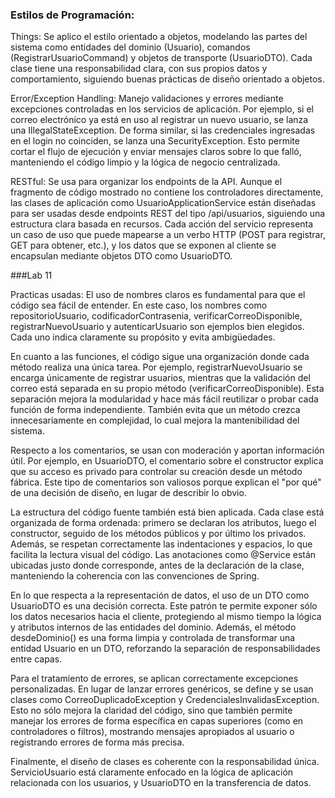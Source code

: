 ### Estilos de Programación:
Things: Se aplico el estilo orientado a objetos, modelando las partes del sistema como entidades del dominio (Usuario), comandos (RegistrarUsuarioCommand) y objetos de transporte (UsuarioDTO). Cada clase tiene una responsabilidad clara, con sus propios datos y comportamiento, siguiendo buenas prácticas de diseño orientado a objetos.

Error/Exception Handling: Manejo validaciones y errores mediante excepciones controladas en los servicios de aplicación. Por ejemplo, si el correo electrónico ya está en uso al registrar un nuevo usuario, se lanza una IllegalStateException. De forma similar, si las credenciales ingresadas en el login no coinciden, se lanza una SecurityException. Esto permite cortar el flujo de ejecución y enviar mensajes claros sobre lo que falló, manteniendo el código limpio y la lógica de negocio centralizada.

RESTful: Se usa para organizar los endpoints de la API. Aunque el fragmento de código mostrado no contiene los controladores directamente, las clases de aplicación como UsuarioApplicationService están diseñadas para ser usadas desde endpoints REST del tipo /api/usuarios, siguiendo una estructura clara basada en recursos. Cada acción del servicio representa un caso de uso que puede mapearse a un verbo HTTP (POST para registrar, GET para obtener, etc.), y los datos que se exponen al cliente se encapsulan mediante objetos DTO como UsuarioDTO.

###Lab 11

Practicas usadas:
El uso de nombres claros es fundamental para que el código sea fácil de entender. En este caso, los nombres como repositorioUsuario, codificadorContrasenia, verificarCorreoDisponible, registrarNuevoUsuario y autenticarUsuario son ejemplos bien elegidos. Cada uno indica claramente su propósito y evita ambigüedades. 

En cuanto a las funciones, el código sigue una organización donde cada método realiza una única tarea. Por ejemplo, registrarNuevoUsuario se encarga únicamente de registrar usuarios, mientras que la validación del correo está separada en su propio método (verificarCorreoDisponible). Esta separación mejora la modularidad y hace más fácil reutilizar o probar cada función de forma independiente. También evita que un método crezca innecesariamente en complejidad, lo cual mejora la mantenibilidad del sistema.

Respecto a los comentarios, se usan con moderación y aportan información útil. Por ejemplo, en UsuarioDTO, el comentario sobre el constructor explica que su acceso es privado para controlar su creación desde un método fábrica. Este tipo de comentarios son valiosos porque explican el "por qué" de una decisión de diseño, en lugar de describir lo obvio. 

La estructura del código fuente también está bien aplicada. Cada clase está organizada de forma ordenada: primero se declaran los atributos, luego el constructor, seguido de los métodos públicos y por último los privados. Además, se respetan correctamente las indentaciones y espacios, lo que facilita la lectura visual del código. Las anotaciones como @Service están ubicadas justo donde corresponde, antes de la declaración de la clase, manteniendo la coherencia con las convenciones de Spring.

En lo que respecta a la representación de datos, el uso de un DTO como UsuarioDTO es una decisión correcta. Este patrón te permite exponer sólo los datos necesarios hacia el cliente, protegiendo al mismo tiempo la lógica y atributos internos de las entidades del dominio. Además, el método desdeDominio() es una forma limpia y controlada de transformar una entidad Usuario en un DTO, reforzando la separación de responsabilidades entre capas.

Para el tratamiento de errores, se aplican correctamente excepciones personalizadas. En lugar de lanzar errores genéricos, se define y se usan clases como CorreoDuplicadoException y CredencialesInvalidasException. Esto no sólo mejora la claridad del código, sino que también permite manejar los errores de forma específica en capas superiores (como en controladores o filtros), mostrando mensajes apropiados al usuario o registrando errores de forma más precisa.

Finalmente, el diseño de clases es coherente con la responsabilidad única. ServicioUsuario está claramente enfocado en la lógica de aplicación relacionada con los usuarios, y UsuarioDTO en la transferencia de datos. 
